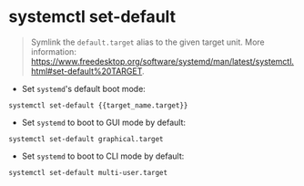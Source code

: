 # systemctl set-default

> Symlink the `default.target` alias to the given target unit.
> More information: <https://www.freedesktop.org/software/systemd/man/latest/systemctl.html#set-default%20TARGET>.

- Set `systemd`'s default boot mode:

`systemctl set-default {{target_name.target}}`

- Set `systemd` to boot to GUI mode by default:

`systemctl set-default graphical.target`

- Set `systemd` to boot to CLI mode by default:

`systemctl set-default multi-user.target`
